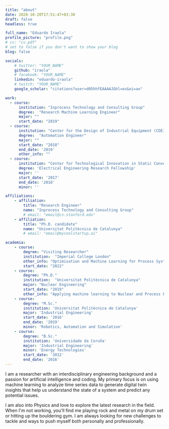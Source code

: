 ```yaml
---
title: "about"
date: 2020-10-20T17:51:47+03:30
draft: false
headless: true

full_name: "Eduardo Iraola"
profile_picture: "profile.png"
# cv: "cv.pdf"
# set to false if you don't want to show your blog
blog: false

socials:
    # twitter: "YOUR_NAME"
    github: "iraola"
    # facebook: "YOUR_NAME"
    linkedin: "eduardo-iraola"
    # twitch: "YOUR_NAME"
    google_scholar: "citations?user=d05hhfEAAAAJ&hl=es&oi=ao"

work:
  - course:
      institution: "Inprocess Technology and Consulting Group"
      degree:  "Research Machine Learning Engineer"
      major: ""
      start_date: "2019"
  - course:
      institution: "Center for the Design of Industrial Equipment (CDEI)"
      degree:  "Automation Engineer"
      major: ""
      start_date: "2018"
      end_date: '2019'
      other_info: ""
  - course:
      institution: "Center for Technological Innovation in Static Converters (CITCEA)"
      degree: 'Electrical Engineering Research Fellowship'
      major: ''
      start_date: '2017'
      end_date: '2018'
      minor: ''

affiliations:
    - affiliation:
        title: "Research Engineer"
        name: "Inprocess Technology and Consulting Group"
        # email: "email@cs.stanford.edu"
    - affiliation:
        title: "Ph.D. candidate"
        name: "Universitat Politècnica de Catalunya"
        # email: "email@mycoolstartup.ai"

academia:
    - course:
        degree: "Visiting Researcher"
        institution:  "Imperial College London"
        other_info: "Optimisation and Machine Learning for Process Systems Engineering Group"
        start_date: "2022"
    - course:
        degree: "Ph.D."
        institution:  "Universitat Politècnica de Catalunya"
        major: "Nuclear Engineering"
        start_date: "2019"
        other_info: "Applying machine learning to Nuclear and Process Engineering"
    - course:
        degree: "M.Sc."
        institution: 'Universitat Politècnica de Catalunya'
        major: 'Industrial Engineering'
        start_date: '2016'
        end_date: '2019'
        minor: 'Robotics, Automation and Simulation'
    - course:
        degree: "B.Sc."
        institution: 'Universidade da Coruña'
        major: 'Industrial Engineering'
        minor: 'Energy Technologies'
        start_date: '2012'
        end_date: '2016'
---
```


I am a researcher with an interdisciplinary engineering background and a passion for artificial intelligence and coding. My primary focus is on using machine learning to analyze time series data to generate digital twin insights that help us understand the state of a system and predict any potential issues.

I am also into Physics and love to explore the latest research in the field. When I'm not working, you'll find me playing rock and metal on my drum set or hitting up the bouldering gym. I am always looking for new challenges to tackle and ways to push myself both personally and professionally.
